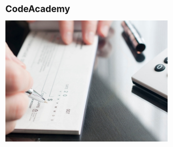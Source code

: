 # CodeAcademy
![alt text](https://github.com/EternalSwag/CodeAcademy/blob/accounting/src/main/resources/accounting.jpg?raw=true)
